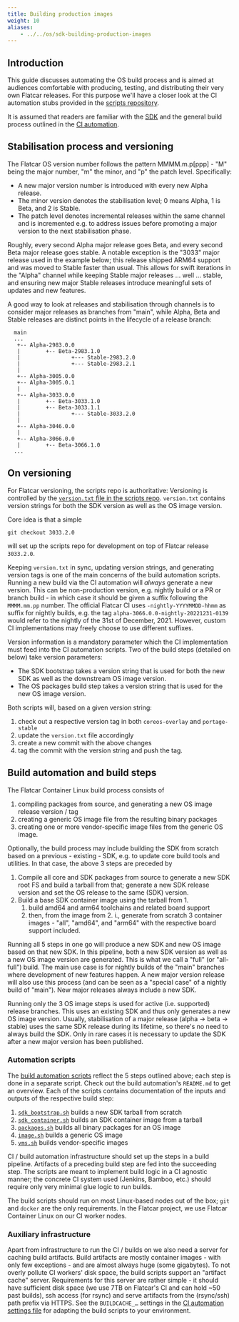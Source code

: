 ```yaml
---
title: Building production images
weight: 10
aliases:
    - ../../os/sdk-building-production-images
---
```



## Introduction

This guide discusses automating the OS build process and is aimed at audiences comfortable with producing, testing, and distributing their very own Flatcar releases. For this purpose we'll have a closer look at the CI automation stubs provided in the [scripts repository][scripts-repo-ci].

It is assumed that readers are familiar with the [SDK][mod-cl] and the general build process outlined in the [CI automation][scripts-repo-ci].


## Stabilisation process and versioning

The Flatcar OS version number follows the pattern MMMM.m.p[ppp] - "M" being the major number, "m" the minor, and "p" the patch level.
Specifically:
- A new major version number is introduced with every new Alpha release.
- The minor version denotes the stabilisation level; 0 means Alpha, 1 is Beta, and 2 is Stable.
- The patch level denotes incremental releases within the same channel and is incremented e.g. to address issues before promoting a major version to the next stabilisation phase.

Roughly, every second Alpha major release goes Beta, and every second Beta major release goes stable.
A notable exception is the "3033" major release used in the example below; this release shipped ARM64 support and was moved to Stable faster than usual.
This allows for swift iterations in the "Alpha" channel while keeping Stable major releases … well … stable, and ensuring new major Stable releases introduce meaningful sets of updates and new features.

A good way to look at releases and stabilisation through channels is to consider major releases as branches from "main", while Alpha, Beta and Stable releases are distinct points in the lifecycle of a release branch:
```
  main
  ...
   +-- Alpha-2983.0.0
   |        +-- Beta-2983.1.0
   |                +--- Stable-2983.2.0
   |                +--- Stable-2983.2.1
   |
   +-- Alpha-3005.0.0
   +-- Alpha-3005.0.1
   |
   +-- Alpha-3033.0.0
   |        +-- Beta-3033.1.0
   |        +-- Beta-3033.1.1
   |                +--- Stable-3033.2.0
   |
   +-- Alpha-3046.0.0
   |
   +-- Alpha-3066.0.0
   |        +-- Beta-3066.1.0
  ...
```


## On versioning

For Flatcar versioning, the scripts repo is authoritative:
Versioning is controlled by the [`version.txt` file in the scripts repo](https://github.com/flatcar/scripts/blob/main/manifests/version.txt).
`version.txt` contains version strings for both the SDK version as well as the OS image version.

Core idea is that a simple
```shell
git checkout 3033.2.0
```
will set up the scripts repo for development on top of Flatcar release `3033.2.0`.

Keeping `version.txt` in sync, updating version strings, and generating version tags is one of the main concerns of the build automation scripts.
Running a new build via the CI automation will *always* generate a new version.
This can be non-production version, e.g. nightly build or a PR or branch build - in which case it should be given a suffix following the `MMMM.mm.pp` number.
The official Flatcar CI uses `-nightly-YYYYMMDD-hhmm` as suffix for nightly builds, e.g. the tag `alpha-3066.0.0-nightly-20221231-0139` would refer to the nightly of the 31st of December, 2021.
However, custom CI implementations may freely choose to use different suffixes.


Version information is a mandatory parameter which the CI implementation must feed into the CI automation scripts. Two of the build steps (detailed on below) take version parameters:
- The SDK bootstrap takes a version string that is used for both the new SDK as well as the downstream OS image version.
- The OS packages build step takes a version string that is used for the new OS image version.

Both scripts will, based on a given version string:
1. check out a respective version tag in both `coreos-overlay` and `portage-stable`
2. update the `version.txt` file accordingly
3. create a new commit with the above changes
4. tag the commit with the version string and push the tag.


## Build automation and build steps

The Flatcar Container Linux build process consists of

1. compiling packages from source, and generating a new OS image release version / tag
2. creating a generic OS image file from the resulting binary packages
3. creating one or more vendor-specific image files from the generic OS image.


Optionally, the build process may include building the SDK from scratch based on a previous - existing - SDK, e.g. to update core build tools and utilities.
In that case, the above 3 steps are preceded by

1. Compile all core and SDK packages from source to generate a new SDK root FS and build a tarball from that; generate a new SDK release version and set the OS release to the same (SDK) version.
2. Build a base SDK container image using the tarball from 1.
   1. build amd64 and arm64 toolchains and related board support
   2. then, from the image from 2. i., generate from scratch 3 container images - "all", "amd64", and "arm64" with the respective board support included.


Running all 5 steps in one go will produce a new SDK and new OS image based on that new SDK.
In this pipeline, both a new SDK version as well as a new OS image version are generated.
This is what we call a "full" (or "all-full") build.
The main use case is for nightly builds of the "main" branches where development of new features happen.
A new major version release will also use this process (and can be seen as a "special case" of a nightly build of "main").
New major releases always include a new SDK.

Running only the 3 OS image steps is used for active (i.e. supported) release branches.
This uses an existing SDK and thus only generates a new OS image version.
Usually, stabilisation of a major release (alpha -> beta -> stable) uses the same SDK release during its lifetime, so there's no need to always build the SDK.
Only in rare cases it is necessary to update the SDK after a new major version has been published.


### Automation scripts

The [build automation scripts][scripts-repo-ci] reflect the 5 steps outlined above; each step is done in a separate script.
Check out the build automation's `README.md` to get an overview.
Each of the scripts contains documentation of the inputs and outputs of the respective build step:

1. [`sdk_bootstrap.sh`](https://github.com/flatcar/scripts/blob/main/ci-automation/sdk_bootstrap.sh) builds a new SDK tarball from scratch
2. [`sdk_container.sh`](https://github.com/flatcar/scripts/blob/main/ci-automation/sdk_container.sh) builds an SDK container image from a tarball
3. [`packages.sh`](https://github.com/flatcar/scripts/blob/main/ci-automation/packages.sh) builds all binary packages for an OS image
4. [`image.sh`](https://github.com/flatcar/scripts/blob/main/ci-automation/image.sh) builds a generic OS image
5. [`vms.sh`](https://github.com/flatcar/scripts/blob/main/ci-automation/vms.sh) builds vendor-specific images

CI / build automation infrastructure should set up the steps in a build pipeline.
Artifacts of a preceding build step are fed into the succeeding step.
The scripts are meant to implement build logic in a CI agnostic manner; the concrete CI system used (Jenkins, Bamboo, etc.) should require only very minimal glue logic to run builds.

The build scripts should run on most Linux-based nodes out of the box; `git` and `docker` are the only requirements.
In the Flatcar project, we use Flatcar Container Linux on our CI worker nodes.


### Auxiliary infrastructure

Apart from infrastructure to run the CI / builds on we also need a server for caching build artifacts.
Build artifacts are mostly container images - with only few exceptions - and are almost always huge (some gigabytes).
To not overly pollute CI workers' disk space, the build scripts support an "artifact cache" server.
Requirements for this server are rather simple - it should have sufficient disk space (we use 7TB on Flatcar's CI and can hold ~50 past builds), ssh access (for rsync) and serve artifacts from the (rsync/ssh) path prefix via HTTPS.
See the `BUILDCACHE_…` settings in the [CI automation settings file](https://github.com/flatcar/scripts/blob/main/ci-automation/ci-config.env) for adapting the build scripts to your environment.

[scripts-repo-ci]: https://github.com/flatcar/scripts/tree/main/ci-automation
[mod-cl]: sdk-modifying-flatcar
